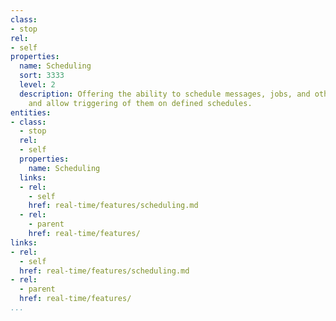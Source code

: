 ```yaml
---
class:
- stop
rel:
- self
properties:
  name: Scheduling
  sort: 3333
  level: 2
  description: Offering the ability to schedule messages, jobs, and other events,
    and allow triggering of them on defined schedules.
entities:
- class:
  - stop
  rel:
  - self
  properties:
    name: Scheduling
  links:
  - rel:
    - self
    href: real-time/features/scheduling.md
  - rel:
    - parent
    href: real-time/features/
links:
- rel:
  - self
  href: real-time/features/scheduling.md
- rel:
  - parent
  href: real-time/features/
...
```

